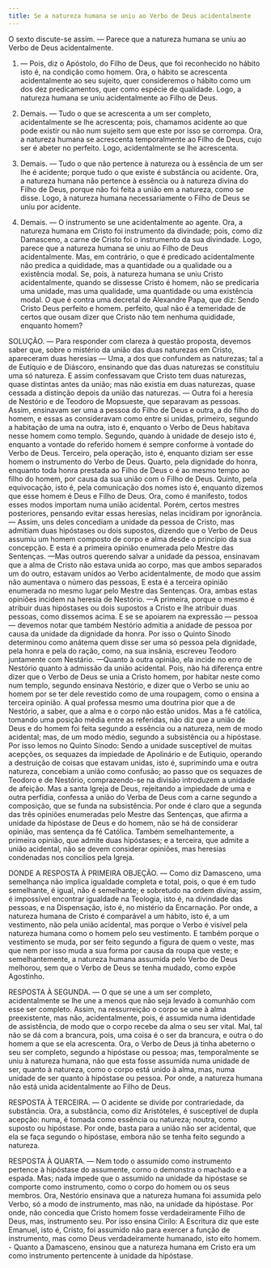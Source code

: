 ```yaml
---
title: Se a natureza humana se uniu ao Verbo de Deus acidentalmente
---
```


O sexto discute-se assim. — Parece que a natureza humana se uniu ao Verbo de Deus acidentalmente.  

1. — Pois, diz o Apóstolo, do Filho de Deus, que foi reconhecido no hábito isto é, na condição como homem. Ora, o hábito se acrescenta acidentalmente ao seu sujeito, quer consideremos o hábito como um dos dez predicamentos, quer como espécie de qualidade. Logo, a natureza humana se uniu acidentalmente ao Filho de Deus.  

2. Demais. — Tudo o que se acrescenta a um ser completo, acidentalmente se lhe acrescenta; pois, chamamos acidente ao que pode existir ou não num sujeito sem que este por isso se corrompa. Ora, a natureza humana se acrescenta temporalmente ao Filho de Deus, cujo ser é abeter no perfeito. Logo, acidentalmente se lhe acrescenta.  

3. Demais. — Tudo o que não pertence à natureza ou à essência de um ser lhe é acidente; porque tudo o que existe é substância ou acidente. Ora, a natureza humana não pertence à essência ou à natureza divina do Filho de Deus, porque não foi feita a união em a natureza, como se disse. Logo, à natureza humana necessariamente o Filho de Deus se uniu por acidente. 

4. Demais. — O instrumento se une acidentalmente ao agente. Ora, a natureza humana em Cristo foi instrumento da divindade; pois, como diz Damasceno, a carne de Cristo foi o instrumento da sua divindade. Logo, parece que a natureza humana se uniu ao Filho de Deus acidentalmente.  Mas, em contrário, o que é predicado acidentalmente não predica a quididade, mas a quantidade ou a qualidade ou a existência modal. Se, pois, à natureza humana se uniu Cristo acidentalmente, quando se dissesse Cristo é homem, não se predicaria uma unidade, mas uma qualidade, uma quantidade ou uma existência modal. O que é contra uma decretal de Alexandre Papa, que diz: Sendo Cristo Deus perfeito e homem. perfeito, qual não é a temeridade de certos que ousam dizer que Cristo não tem nenhuma quididade, enquanto homem?  

SOLUÇÃO. — Para responder com clareza à questão proposta, devemos saber que, sobre o mistério da união das duas naturezas em Cristo, apareceram duas heresias — Uma, a dos que confundem as naturezas; tal a de Eutíquio e de Diáscoro, ensinando que das duas naturezas se constituiu uma só natureza. E assim confessavam que Cristo tem duas naturezas, quase distintas antes da união; mas não existia em duas naturezas, quase cessada a distinção depois da união das naturezas. — Outra foi a heresia de Nestório e de Teodoro de Mopsueste, que separavam as pessoas. Assim, ensinavam ser uma a pessoa do Filho de Deus e outra, a do filho do homem, e essas as consideravam como entre si unidas, primeiro, segundo a habitação de uma na outra, isto é, enquanto o Verbo de Deus habitava nesse homem como templo. Segundo, quando à unidade de desejo isto é, enquanto a vontade do referido homem é sempre conforme à vontade do Verbo de Deus. Terceiro, pela operação, isto é, enquanto diziam ser esse homem o instrumento do Verbo de Deus. Quarto, pela dignidade do honra, enquanto toda honra prestada ao Filho de Deus o é ao mesmo tempo ao filho do homem, por causa da sua união com o Filho de Deus. Quinto, pela equivocação, isto é, pela comunicação dos nomes isto é, enquanto dizemos que esse homem é Deus e Filho de Deus. Ora, como é manifesto, todos esses modos importam numa união acidental.  Porém, certos mestres posteriores, pensando evitar essas heresias, nelas incidiram por ignorância. — Assim, uns deles concediam a unidade da pessoa de Cristo, mas admitiam duas hipóstases ou dois supostos, dizendo que o Verbo de Deus assumiu um homem composto de corpo e alma desde o princípio da sua concepção. E esta é a primeira opinião enumerada pelo Mestre das Sentenças. —Mas outros querendo salvar a unidade da pessoa, ensinavam que a alma de Cristo não estava unida ao corpo, mas que ambos separados um do outro, estavam unidos ao Verbo acidentalmente, de modo que assim não aumentava o número das pessoas, E esta é a terceira opinião enumerada no mesmo lugar pelo Mestre das Sentenças.  Ora, ambas estas opiniões incidem na heresia de Nestório. —A primeira, porque o mesmo é atribuir duas hipóstases ou dois supostos a Cristo e lhe atribuir duas pessoas, como dissemos acima. E se se apoiarem na expressão — pessoa — devemos notar que também Nestório admitia a anidade de pessoa por causa da unidade da dignidade da honra. Por isso o Quinto Sínodo determinou como anátema quem disse ser uma só pessoa pela dignidade, pela honra e pela do ração, como, na sua insânia, escreveu Teodoro juntamente com Nestário. —Quanto à outra opinião, ela incide no erro de Nestório quanto à admissão da união acidental. Pois, não há diferença entre dizer que o Verbo de Deus se unia a Cristo homem, por habitar neste como num templo, segundo ensinava Nestório, e dizer que o Verbo se uniu ao homem por se ter dele revestido como de uma roupagem, como o ensina a terceira opinião. A qual professa mesmo uma doutrina pior que a de Nestório, a saber, que a alma e o corpo não estão unidos.  Mas a fé católica, tomando uma posição média entre as referidas, não diz que a união de Deus e do homem foi feita segundo a essência ou a natureza, nem de modo acidental; mas, de um modo médio, segundo a subsistência ou a hipóstase. Por isso lemos no Quinto Sínodo: Sendo a unidade susceptível de muitas acepções, os sequazes da impiedade de Apolinário e de Eutiquio, operando a destruição de coisas que estavam unidas, isto é, suprimindo uma e outra natureza, concebiam a união como confusão; ao passo que os sequazes de Teodoro e de Nestório, comprazendo-se na divisão introduzem a unidade de afeição. Mas a santa Igreja de Deus, rejeitando a impiedade de uma e outra perfídia, confessa a união do Verba de Deus com a carne segundo a composição, que se funda na subsistência. Por onde é claro que a segunda das três opiniões enumeradas pelo Mestre das Sentenças, que  afirma a unidade da hipóstase de Deus e do homem, não se há de considerar opinião, mas sentença da fé Católica. Também semelhantemente, a primeira opinião, que admite duas hipóstases; e a terceira, que admite a união acidental, não se devem considerar opiniões, mas heresias condenadas nos concílios pela Igreja.  

DONDE A RESPOSTA À PRIMEIRA OBJEÇÃO. — Como diz Damasceno, uma semelhança não implica igualdade completa e total, pois, o que é em tudo semelhante, é igual, não é semelhante; e sobretudo na ordem divina; assim, é impossível encontrar igualdade na Teologia, isto é, na divindade das pessoas, e na Dispensação, isto é, no mistério da Encarnação. Por onde, a natureza humana de Cristo é comparável a um hábito, isto é, a um vestimento, não pela união acidental, mas porque o Verbo é visível pela natureza humana como o homem pelo seu vestimento. E também porque o vestimento se muda, por ser feito segundo a figura de quem o veste, mas que nem por isso muda a sua forma por causa da roupa que veste; e semelhantemente, a natureza humana assumida pelo Verbo de Deus melhorou, sem que o Verbo de Deus se tenha mudado, como expõe Agostinho.  

RESPOSTA À SEGUNDA. — O que se une a um ser completo, acidentalmente se lhe une a menos que não seja levado à comunhão com esse ser completo. Assim, na ressurreição o corpo se une à alma preexistente, mas não, acidentalmente, pois, é assumida numa identidade de assistência, de modo que o corpo recebe da alma o seu ser vital. Mal, tal não se dá com a brancura, pois, uma coisa é o ser da brancura, e outra o do homem a que se ela acrescenta. Ora, o Verbo de Deus já tinha abeterno o seu ser completo, segundo a hipóstase ou pessoa; mas, temporalmente se uniu à natureza humana, não que esta fosse assumida numa unidade de ser, quanto à natureza, como o corpo está unido à alma, mas, numa unidade de ser quanto à hipóstase ou pessoa. Por onde, a natureza humana não está unida acidentalmente ao Filho de Deus.  

RESPOSTA À TERCEIRA. — O acidente se divide por contrariedade, da substância. Ora, a substância, como diz Aristóteles, é susceptível de dupla acepção: numa, é tomada como essência ou natureza; noutra, como suposto ou hipóstase. Por onde, basta para a união não ser acidental, que ela se faça segundo o hipóstase, embora não se tenha feito segundo a natureza.  

RESPOSTA À QUARTA. — Nem todo o assumido como instrumento pertence à hipóstase do assumente, corno o demonstra o machado e a espada. Mas; nada impede que o assumido na unidade da hipóstase se comporte como instrumento, como o corpo do homem ou os seus membros. Ora, Nestório ensinava que a natureza humana foi assumida pelo Verbo, só a modo de instrumento, mas não, na unidade da hipóstase. Por onde, não concedia que Cristo homem fosse verdadeiramente Filho de Deus, mas, instrumento seu. Por isso ensina Cirilo: A Escritura diz que este Emanuel, isto é, Cristo, foi assumido não para exercer a função de instrumento, mas como Deus verdadeiramente humanado, isto eito homem. - Quanto a Damasceno, ensinou que a natureza humana em Cristo era um como instrumento pertencente à unidade da hipóstase.